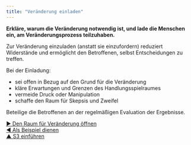```yaml
---
title: "Veränderung einladen"
---
```



**Erkläre, warum die Veränderung notwendig ist, und lade die Menschen ein, am Veränderungsprozess teilzuhaben.**

Zur Veränderung einzuladen (anstatt sie einzufordern) reduziert Widerstände und ermöglicht den Betroffenen, selbst Entscheidungen zu treffen.

Bei der Einladung:

- sei offen in Bezug auf den Grund für die Veränderung
- kläre Erwartungen und Grenzen des Handlungsspielraumes
- vermeide Druck oder Manipulation
- schaffe den Raum für Skepsis und Zweifel

Beteilige die Betroffenen an der regelmäßigen Evaluation der Ergebnisse.

[&#9654; Den Raum für Veränderung öffnen](open-space-for-change.html)<br/>[&#9664; Als Beispiel dienen](be-the-change.html)<br/>[&#9650; S3 einführen](bringing-in-s3.html)


